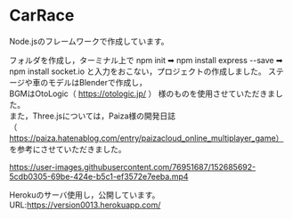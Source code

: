 # CarRace
Node.jsのフレームワークで作成しています。

フォルダを作成し，ターミナル上で
npm init ➡ npm install express --save ➡ npm install socket.io
と入力をおこない，プロジェクトの作成しました。
ステージや車のモデルはBlenderで作成し，<br>
BGMはOtoLogic（ https://otologic.jp/ ） 様のものを使用させていただきました。<br>
また，Three.jsについては，Paiza様の開発日誌（https://paiza.hatenablog.com/entry/paizacloud_online_multiplayer_game）
を参考にさせていただきました。

https://user-images.githubusercontent.com/76951687/152685692-5cdb0305-69be-424e-b5c1-ef3572e7eeba.mp4

Herokuのサーバ使用し，公開しています。
URL:https://version0013.herokuapp.com/
